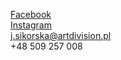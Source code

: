 [F﻿acebook](https://www.facebook.com/artdivisionadvisory/)\
[I﻿nstagram](https://www.instagram.com/artdivision_advisory/)\
j.sikorska@artdivision.pl\
+48 509 257 008